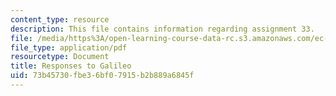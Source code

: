 ```yaml
---
content_type: resource
description: This file contains information regarding assignment 33.
file: /media/https%3A/open-learning-course-data-rc.s3.amazonaws.com/ec-050-recreate-experiments-from-history-inform-the-future-from-the-past-galileo-january-iap-2010/73b45730fbe36bf07915b2b889a6845f_MITEC_050IAP10_assn33.pdf
file_type: application/pdf
resourcetype: Document
title: Responses to Galileo
uid: 73b45730-fbe3-6bf0-7915-b2b889a6845f
---
```


